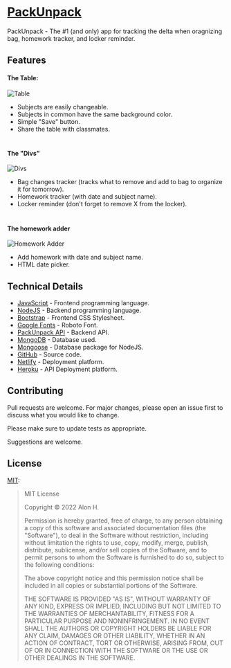 # [PackUnpack](https://packunpack.info)

PackUnpack - The #1 (and only) app for tracking the delta when oragnizing bag, homework tracker, and locker reminder.

## Features

#### The Table:

![Table](https://packunpack.netlify.app/assets/img/table.png)

- Subjects are easily changeable.
- Subjects in common have the same background color.
- Simple "Save" button.
- Share the table with classmates.

#

#### The "Divs"

![Divs](https://packunpack.netlify.app/assets/img/divs.png)

- Bag changes tracker (tracks what to remove and add to bag to organize it for tomorrow).
- Homework tracker (with date and subject name).
- Locker reminder (don't forget to remove X from the locker).

#

#### The homework adder

![Homework Adder](https://packunpack.netlify.app/assets/img/homework.png)

- Add homework with date and subject name.
- HTML date picker.

## Technical Details

- [JavaScript](https://javascript.com/) - Frontend programming language.
- [NodeJS](https://nodejs.org/) - Backend programming language.
- [Bootstrap](https://getbootstrap.com/) - Frontend CSS Stylesheet.
- [Google Fonts](https://fonts.google.com/) - Roboto Font.
- [PackUnpack API](https://packunpack.herokuapp.com/) - Backend API.
- [MongoDB](https://www.mongodb.com/) - Database used.
- [Mongoose](https://mongoosejs.com/) - Database package for NodeJS.
- [GitHub](https://github.com/AlonHor/packunpack-client/) - Source code.
- [Netlify](https://netlify.com/) - Deployment platform.
- [Heroku](https://heroku.com/) - API Deployment platform.

## Contributing

Pull requests are welcome. For major changes, please open an issue first to discuss what you would like to change.

Please make sure to update tests as appropriate.

Suggestions are welcome.

## License

[MIT](https://choosealicense.com/licenses/mit/):

> MIT License
>
> Copyright © 2022 Alon H.
>
> Permission is hereby granted, free of charge, to any person obtaining a copy
> of this software and associated documentation files (the "Software"), to deal
> in the Software without restriction, including without limitation the rights
> to use, copy, modify, merge, publish, distribute, sublicense, and/or sell
> copies of the Software, and to permit persons to whom the Software is
> furnished to do so, subject to the following conditions:
>
> The above copyright notice and this permission notice shall be included in all
> copies or substantial portions of the Software.
>
> THE SOFTWARE IS PROVIDED "AS IS", WITHOUT WARRANTY OF ANY KIND, EXPRESS OR
> IMPLIED, INCLUDING BUT NOT LIMITED TO THE WARRANTIES OF MERCHANTABILITY,
> FITNESS FOR A PARTICULAR PURPOSE AND NONINFRINGEMENT. IN NO EVENT SHALL THE
> AUTHORS OR COPYRIGHT HOLDERS BE LIABLE FOR ANY CLAIM, DAMAGES OR OTHER
> LIABILITY, WHETHER IN AN ACTION OF CONTRACT, TORT OR OTHERWISE, ARISING FROM,
> OUT OF OR IN CONNECTION WITH THE SOFTWARE OR THE USE OR OTHER DEALINGS IN THE
> SOFTWARE.
